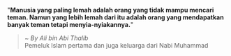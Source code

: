 "**Manusia yang paling lemah adalah orang yang tidak mampu mencari teman. Namun yang lebih lemah dari itu adalah orang yang mendapatkan banyak teman tetapi menyia-nyiakannya.**"

> ~ _By Ali bin Abi Thalib_  
Pemeluk Islam pertama dan juga keluarga dari Nabi Muhammad
